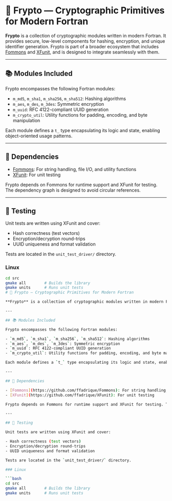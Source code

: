 # 🔐 Frypto — Cryptographic Primitives for Modern Fortran

**Frypto** is a collection of cryptographic modules written in modern Fortran. It provides secure, low-level components for hashing, encryption, and unique identifier generation. Frypto is part of a broader ecosystem that includes [Fommons](https://github.com/ffadrique/Fommons) and [XFunit](https://github.com/ffadrique/XFunit), and is designed to integrate seamlessly with them.

---

## 📚 Modules Included

Frypto encompasses the following Fortran modules:

- `m_md5`, `m_sha1`, `m_sha256`, `m_sha512`: Hashing algorithms  
- `m_aes`, `m_des`, `m_3des`: Symmetric encryption  
- `m_uuid`: RFC 4122-compliant UUID generation  
- `m_crypto_util`: Utility functions for padding, encoding, and byte manipulation  

Each module defines a `t_` type encapsulating its logic and state, enabling object-oriented usage patterns.

---

## 🧰 Dependencies

- [Fommons](https://github.com/ffadrique/Fommons): For string handling, file I/O, and utility functions  
- [XFunit](https://github.com/ffadrique/XFunit): For unit testing  

Frypto depends on Fommons for runtime support and XFunit for testing. The dependency graph is designed to avoid circular references.

---

## 🧪 Testing

Unit tests are written using XFunit and cover:

- Hash correctness (test vectors)  
- Encryption/decryption round-trips  
- UUID uniqueness and format validation  

Tests are located in the `unit_test_driver/` directory.

### Linux

```bash
cd src
gmake all        # Builds the library
gmake units      # Runs unit tests
# 🔐 Frypto — Cryptographic Primitives for Modern Fortran

**Frypto** is a collection of cryptographic modules written in modern Fortran. It provides secure, low-level components for hashing, encryption, and unique identifier generation. Frypto is part of a broader ecosystem that includes [Fommons](https://github.com/ffadrique/Fommons) and [XFunit](https://github.com/ffadrique/XFunit), and is designed to integrate seamlessly with them.

---

## 📚 Modules Included

Frypto encompasses the following Fortran modules:

- `m_md5`, `m_sha1`, `m_sha256`, `m_sha512`: Hashing algorithms  
- `m_aes`, `m_des`, `m_3des`: Symmetric encryption  
- `m_uuid`: RFC 4122-compliant UUID generation  
- `m_crypto_util`: Utility functions for padding, encoding, and byte manipulation  

Each module defines a `t_` type encapsulating its logic and state, enabling object-oriented usage patterns.

---

## 🧰 Dependencies

- [Fommons](https://github.com/ffadrique/Fommons): For string handling, file I/O, and utility functions  
- [XFunit](https://github.com/ffadrique/XFunit): For unit testing  

Frypto depends on Fommons for runtime support and XFunit for testing. The dependency graph is designed to avoid circular references.

---

## 🧪 Testing

Unit tests are written using XFunit and cover:

- Hash correctness (test vectors)  
- Encryption/decryption round-trips  
- UUID uniqueness and format validation  

Tests are located in the `unit_test_driver/` directory.

### Linux

```bash
cd src
gmake all        # Builds the library
gmake units      # Runs unit tests

